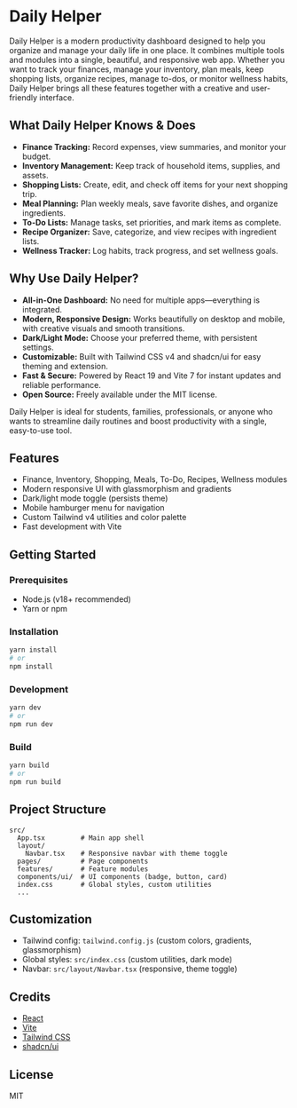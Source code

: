 # Daily Helper

Daily Helper is a modern productivity dashboard designed to help you organize and manage your daily life in one place. It combines multiple tools and modules into a single, beautiful, and responsive web app. Whether you want to track your finances, manage your inventory, plan meals, keep shopping lists, organize recipes, manage to-dos, or monitor wellness habits, Daily Helper brings all these features together with a creative and user-friendly interface.

## What Daily Helper Knows & Does

- **Finance Tracking:** Record expenses, view summaries, and monitor your budget.
- **Inventory Management:** Keep track of household items, supplies, and assets.
- **Shopping Lists:** Create, edit, and check off items for your next shopping trip.
- **Meal Planning:** Plan weekly meals, save favorite dishes, and organize ingredients.
- **To-Do Lists:** Manage tasks, set priorities, and mark items as complete.
- **Recipe Organizer:** Save, categorize, and view recipes with ingredient lists.
- **Wellness Tracker:** Log habits, track progress, and set wellness goals.

## Why Use Daily Helper?

- **All-in-One Dashboard:** No need for multiple apps—everything is integrated.
- **Modern, Responsive Design:** Works beautifully on desktop and mobile, with creative visuals and smooth transitions.
- **Dark/Light Mode:** Choose your preferred theme, with persistent settings.
- **Customizable:** Built with Tailwind CSS v4 and shadcn/ui for easy theming and extension.
- **Fast & Secure:** Powered by React 19 and Vite 7 for instant updates and reliable performance.
- **Open Source:** Freely available under the MIT license.

Daily Helper is ideal for students, families, professionals, or anyone who wants to streamline daily routines and boost productivity with a single, easy-to-use tool.

## Features

- Finance, Inventory, Shopping, Meals, To-Do, Recipes, Wellness modules
- Modern responsive UI with glassmorphism and gradients
- Dark/light mode toggle (persists theme)
- Mobile hamburger menu for navigation
- Custom Tailwind v4 utilities and color palette
- Fast development with Vite

## Getting Started

### Prerequisites

- Node.js (v18+ recommended)
- Yarn or npm

### Installation

```sh
yarn install
# or
npm install
```

### Development

```sh
yarn dev
# or
npm run dev
```

### Build

```sh
yarn build
# or
npm run build
```

## Project Structure

```
src/
  App.tsx         # Main app shell
  layout/
    Navbar.tsx    # Responsive navbar with theme toggle
  pages/          # Page components
  features/       # Feature modules
  components/ui/  # UI components (badge, button, card)
  index.css       # Global styles, custom utilities
  ...
```

## Customization

- Tailwind config: `tailwind.config.js` (custom colors, gradients, glassmorphism)
- Global styles: `src/index.css` (custom utilities, dark mode)
- Navbar: `src/layout/Navbar.tsx` (responsive, theme toggle)

## Credits

- [React](https://react.dev/)
- [Vite](https://vitejs.dev/)
- [Tailwind CSS](https://tailwindcss.com/)
- [shadcn/ui](https://ui.shadcn.com/)

## License

MIT
